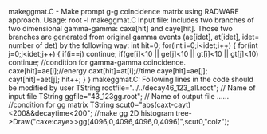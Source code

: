 
makeggmat.C - Make prompt g-g coincidence matrix using RADWARE approach.
Usage: root -l makeggmat.C
Input file: 
 Includes two branches of two dimensional gamma-gamma: caxe[hit] and caye[hit].
 Those two branches are generated from original gamma events (ae[idet], at[idet], idet= number of det) by the following way: 
            int hit=0;
            for(int i=0;i<idet;i++) {
              for(int j=0;j<idet;j++) {
                if(i==j) continue;
                if(ge[i]<10 || ge[j]<10 || gt[i]<10 || gt[j]<10) continue; //condition for gamma-gamma coincidence.
                caxe[hit]=ae[i];//energy
                caxt[hit]=at[i];//time
                caye[hit]=ae[j];
                cayt[hit]=aet[j];
                hit++;
               }
             }
makeggmat.C:
Following lines in the code should be modified by user
 TString rootfile="../../decay46_123_all.root"; // Name of input file
 TString ggfile="43_123gg.root"; // Name of output file
 ......
 //condition for gg matrix 
 TString scut0="abs(caxt-cayt)<200&&decaytime<200"; 
 //make gg 2D histogram 
 tree->Draw("caxe:caye>>gg(4096,0,4096,4096,0,4096)",scut0,"colz");

